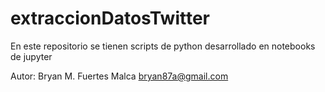 # extraccionDatosTwitter
En este repositorio se tienen scripts de python desarrollado en notebooks de jupyter

Autor: Bryan M. Fuertes Malca
bryan87a@gmail.com
